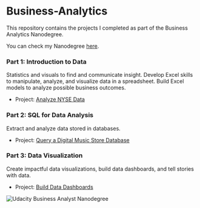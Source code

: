 # Business-Analytics

This repository contains the projects I completed as part of the Business Analytics Nanodegree.

You can check my Nanodegree <a href="https://graduation.udacity.com/nd098">here</a>.

### Part 1: Introduction to Data
Statistics and visuals to find and communicate insight. Develop Excel skills to manipulate, analyze, and visualize data in a spreadsheet. Build Excel models to analyze possible business outcomes.

- Project: <a href="https://github.com/tonyhliao/Business-Analytics-Nanodegree-Udacity/tree/main/Analyze%20NYSE%20Data">Analyze NYSE Data</a>

### Part 2: SQL for Data Analysis
Extract and analyze data stored in databases.

- Project: <a href="https://github.com/tonyhliao/Business-Analytics---SQL---Music-Store-Query/blob/main/SQL%20Project%20-%20Query%20a%20Digital%20Music%20Store%20Database.pdf">Query a Digital Music Store Database</a>

### Part 3: Data Visualization
Create impactful data visualizations, build data dashboards, and tell stories with data.

- Project: <a href="https://github.com/tonyhliao/Business-Analytics-Nanodegree-Udacity/blob/main/Tableau%20Project%20-%20Flight%20Delays.md">Build Data Dashboards</a>

![Udacity Business Analyst Nanodegree](https://github.com/tonyhliao/Business-Analytics-Nanodegree-Udacity/blob/main/certification.svg)
